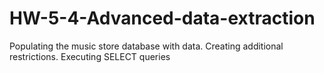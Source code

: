 # HW-5-4-Advanced-data-extraction
Populating the music store database with data. Creating additional restrictions. Executing SELECT queries
